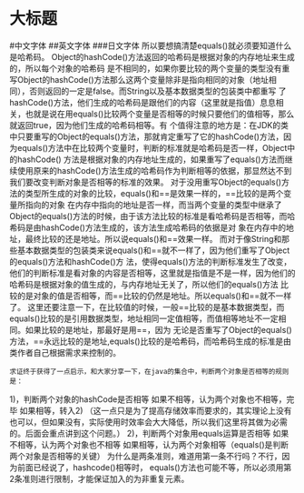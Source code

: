大标题
=====
#中文字体
##英文字体
###日文字体
所以要想搞清楚equals()就必须要知道什么是哈希码。
	Object的hashCode()方法返回的哈希码是根据对象的内存地址来生成的，所以每个对象的哈希码
是不相同的，如果你要比较的两个变量的类型没有重写Object的hashCode()方法那么这两个变量除非是指向相同的对象（地址相同），否则返回的一定是false。而String以及基本数据类型的包装类中都重写
了hashCode()方法，他们生成的哈希码是跟他们的内容（这里就是指值）息息相关，也就是说在用equals()比较两个变量是否相等的时候只要他们的值相等，那么就返回true，因为他们生成的哈希码相等。有
个值得注意的地方是：在JDK的类中只要重写的Object的equals()方法，那就肯定重写了它的hashCode()方法，因为equals()方法中在比较两个变量时，判断的标准就是哈希码是否一样，Object中的hashCode()
方法是根据对象的内存地址生成的，如果重写了equals()方法而继续使用原来的hashCode()方法生成的哈希码作为判断相等的依据，那显然达不到我们要改变判断对象是否相等的标准的效果。
	对于没用重写Object的equals()方法的类型所生成的对象的比较，equals()和==是效果一样的，==比较的是两个变量所指向的对象
在内存中指向的地址是否一样，而当两个变量的类型中继承了Object的equals()方法的时候，由于该方法比较的标准是看哈希码是否相等，而哈希码是由hashCode()方法生成的，该方法生成哈希码的依据是对
象在内存中的地址，最终比较的还是地址。所以说equals()和==效果一样。
	而对于像String和那些基本数据类型的包装类来说equals()和==就不一样了，因为他们重写了Object的equals()方法和hashCode()方
法，使得equals()方法的判断标准发生了改变，他们的判断标准是看对象的内容是否相等，这里就是指值是不是一样，因为他们的哈希码是根据对象的值生成的，与内存地址无关了，所以他们的equals()方法
比较的是对象的值是否相等，而==比较的仍然是地址。所以equals()和==就不一样了。
	这里还要注意一下，在比较值的时候，一般==比较的是基本数据类型，而equals()比较的是引用数据类型，地址相同一定值相等，而值相等地址不一定相同。如果比较的是地址，那最好是用==，因为
无论是否重写了Object的equals()方法，==永远比较的是地址,equals()比较的是哈希码，而哈希码生成的标准是由类作者自己根据需求来控制的。

	求证终于获得了一点启示，和大家分享一下，在java的集合中，判断两个对象是否相等的规则是：
1)，判断两个对象的hashCode是否相等
如果不相等，认为两个对象也不相等，完毕
如果相等，转入2)
（这一点只是为了提高存储效率而要求的，其实理论上没有也可以，但如果没有，实际使用时效率会大大降低，所以我们这里将其做为必需的。后面会重点讲到这个问题。）
2)，判断两个对象用equals运算是否相等
如果不相等，认为两个对象也不相等
如果相等，认为两个对象相等（equals()是判断两个对象是否相等的关键） 为什么是两条准则，难道用第一条不行吗？不行，因为前面已经说了，hashcode()相等时，
equals()方法也可能不等，所以必须用第2条准则进行限制，才能保证加入的为非重复元素。
